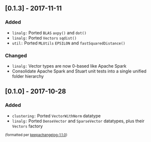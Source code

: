 ## [0.1.3] - 2017-11-11
### Added
- `linalg:` Ported `BLAS` `axpy()` and `dot()`
- `linalg:` Ported `Vectors` `sqdist()`
- `util:` Ported `MLUtils` `EPSILON` and `fastSquaredDistance()`

### Changed
- `linalg:` Vector types are now 0-based like Apache Spark
- Consolidate Apache Spark and Stuart unit tests into a single unified folder hierarchy

## [0.1.0] - 2017-10-28
### Added
- `clustering:` Ported `VectorWithNorm` datatype
- `linalg:` Ported `DenseVector` and `SparseVector` datatypes, plus their `Vectors` factory

<small>(formatted per [keepachangelog-1.1.0](http://keepachangelog.com/en/1.0.0/))</small>

